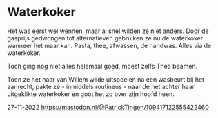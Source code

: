 # Waterkoker

Het was eerst wel wennen, maar al snel wilden ze niet anders. Door de gasprijs gedwongen tot alternatieven gebruiken ze nu de waterkoker wanneer het maar kan. Pasta, thee, afwassen, de handwas. Alles via de waterkoker. 

Toch ging nog niet alles helemaal goed, moest zelfs Thea beamen. 

Toen ze het haar van Willem wilde uitspoelen na een wasbeurt bij het aanrecht, pakte ze - inmiddels routineus - naar de net achter haar uitgeklikte waterkoker en goot het zo over zijn hoofd heen.

27-11-2022
https://mastodon.nl/@PatrickTingen/109417122555422460